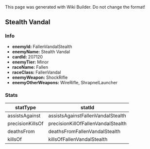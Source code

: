 <span class="wiki-builder">This page was generated with Wiki Builder. Do not change the format!</span>

## Stealth Vandal
### Info
* **enemyId:** FallenVandalStealth
* **enemyName:** Stealth Vandal
* **cardId:** 207120
* **enemyTier:** Minor
* **raceName:** Fallen
* **raceClass:** FallenVandal
* **enemyWeapon:** ShockRifle
* **enemyOtherWeapons:** WireRifle, ShrapnelLauncher

### Stats
statType | statId
-------- | ------
assistsAgainst | assistsAgainstFallenVandalStealth
precisionKillsOf | precisionKillOfFallenVandalStealth
deathsFrom | deathsFromFallenVandalStealth
killsOf | killsOfFallenVandalStealth

